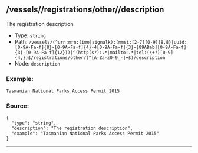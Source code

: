 ## /vessels/<RegExp>/registrations/other/<RegExp>/description

The registration description

* Type: `string`
* Path: `/vessels/(^urn:mrn:(imo|signalk):(mmsi:[2-7][0-9]{8,8}|uuid:[0-9A-Fa-f]{8}-[0-9A-Fa-f]{4}-4[0-9A-Fa-f]{3}-[89ABab][0-9A-Fa-f]{3}-[0-9A-Fa-f]{12}))|^(http(s?):.*|mailto:.*|tel:(\+?)[0-9]{4,})$/registrations/other/(^[A-Za-z0-9_-]+$)/description`
* Node: `description`

### Example:
```
Tasmanian National Parks Access Permit 2015
```

### Source:
```
{
  "type": "string",
  "description": "The registration description",
  "example": "Tasmanian National Parks Access Permit 2015"
}
```

---
